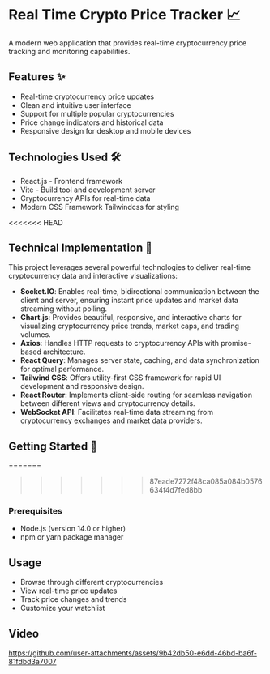 # Real Time Crypto Price Tracker 📈

A modern web application that provides real-time cryptocurrency price tracking and monitoring capabilities.

## Features ✨

- Real-time cryptocurrency price updates
- Clean and intuitive user interface
- Support for multiple popular cryptocurrencies
- Price change indicators and historical data
- Responsive design for desktop and mobile devices

## Technologies Used 🛠️

- React.js - Frontend framework
- Vite - Build tool and development server
- Cryptocurrency APIs for real-time data
- Modern CSS Framework Tailwindcss for styling

<<<<<<< HEAD
## Technical Implementation 🔧

This project leverages several powerful technologies to deliver real-time cryptocurrency data and interactive visualizations:

- **Socket.IO**: Enables real-time, bidirectional communication between the client and server, ensuring instant price updates and market data streaming without polling.
- **Chart.js**: Provides beautiful, responsive, and interactive charts for visualizing cryptocurrency price trends, market caps, and trading volumes.
- **Axios**: Handles HTTP requests to cryptocurrency APIs with promise-based architecture.
- **React Query**: Manages server state, caching, and data synchronization for optimal performance.
- **Tailwind CSS**: Offers utility-first CSS framework for rapid UI development and responsive design.
- **React Router**: Implements client-side routing for seamless navigation between different views and cryptocurrency details.
- **WebSocket API**: Facilitates real-time data streaming from cryptocurrency exchanges and market data providers.

## Getting Started 🚀
=======

>>>>>>> 87eade7272f48ca085a084b0576634f4d7fed8bb

### Prerequisites

- Node.js (version 14.0 or higher)
- npm or yarn package manager

## Usage 
- Browse through different cryptocurrencies
- View real-time price updates
- Track price changes and trends
- Customize your watchlist

## Video
https://github.com/user-attachments/assets/9b42db50-e6dd-46bd-ba6f-81fdbd3a7007


